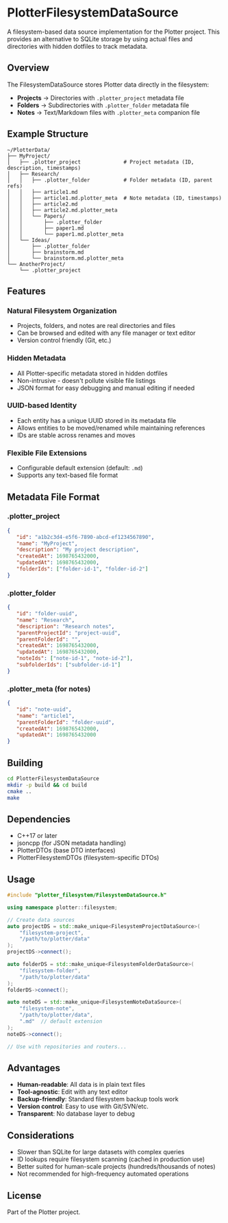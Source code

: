 # PlotterFilesystemDataSource

A filesystem-based data source implementation for the Plotter project. This provides an alternative to SQLite storage by using actual files and directories with hidden dotfiles to track metadata.

## Overview

The FilesystemDataSource stores Plotter data directly in the filesystem:

- **Projects** → Directories with `.plotter_project` metadata file
- **Folders** → Subdirectories with `.plotter_folder` metadata file  
- **Notes** → Text/Markdown files with `.plotter_meta` companion file

## Example Structure

```
~/PlotterData/
├── MyProject/
│   ├── .plotter_project              # Project metadata (ID, description, timestamps)
│   ├── Research/
│   │   ├── .plotter_folder           # Folder metadata (ID, parent refs)
│   │   ├── article1.md
│   │   ├── article1.md.plotter_meta  # Note metadata (ID, timestamps)
│   │   ├── article2.md
│   │   ├── article2.md.plotter_meta
│   │   └── Papers/
│   │       ├── .plotter_folder
│   │       ├── paper1.md
│   │       └── paper1.md.plotter_meta
│   └── Ideas/
│       ├── .plotter_folder
│       ├── brainstorm.md
│       └── brainstorm.md.plotter_meta
└── AnotherProject/
    └── .plotter_project
```

## Features

### Natural Filesystem Organization
- Projects, folders, and notes are real directories and files
- Can be browsed and edited with any file manager or text editor
- Version control friendly (Git, etc.)

### Hidden Metadata
- All Plotter-specific metadata stored in hidden dotfiles
- Non-intrusive - doesn't pollute visible file listings
- JSON format for easy debugging and manual editing if needed

### UUID-based Identity
- Each entity has a unique UUID stored in its metadata file
- Allows entities to be moved/renamed while maintaining references
- IDs are stable across renames and moves

### Flexible File Extensions
- Configurable default extension (default: `.md`)
- Supports any text-based file format

## Metadata File Format

### .plotter_project
```json
{
   "id": "a1b2c3d4-e5f6-7890-abcd-ef1234567890",
   "name": "MyProject",
   "description": "My project description",
   "createdAt": 1698765432000,
   "updatedAt": 1698765432000,
   "folderIds": ["folder-id-1", "folder-id-2"]
}
```

### .plotter_folder
```json
{
   "id": "folder-uuid",
   "name": "Research",
   "description": "Research notes",
   "parentProjectId": "project-uuid",
   "parentFolderId": "",
   "createdAt": 1698765432000,
   "updatedAt": 1698765432000,
   "noteIds": ["note-id-1", "note-id-2"],
   "subfolderIds": ["subfolder-id-1"]
}
```

### .plotter_meta (for notes)
```json
{
   "id": "note-uuid",
   "name": "article1",
   "parentFolderId": "folder-uuid",
   "createdAt": 1698765432000,
   "updatedAt": 1698765432000
}
```

## Building

```bash
cd PlotterFilesystemDataSource
mkdir -p build && cd build
cmake ..
make
```

## Dependencies

- C++17 or later
- jsoncpp (for JSON metadata handling)
- PlotterDTOs (base DTO interfaces)
- PlotterFilesystemDTOs (filesystem-specific DTOs)

## Usage

```cpp
#include "plotter_filesystem/FilesystemDataSource.h"

using namespace plotter::filesystem;

// Create data sources
auto projectDS = std::make_unique<FilesystemProjectDataSource>(
    "filesystem-project", 
    "/path/to/plotter/data"
);
projectDS->connect();

auto folderDS = std::make_unique<FilesystemFolderDataSource>(
    "filesystem-folder",
    "/path/to/plotter/data"
);
folderDS->connect();

auto noteDS = std::make_unique<FilesystemNoteDataSource>(
    "filesystem-note",
    "/path/to/plotter/data",
    ".md"  // default extension
);
noteDS->connect();

// Use with repositories and routers...
```

## Advantages

- **Human-readable**: All data is in plain text files
- **Tool-agnostic**: Edit with any text editor
- **Backup-friendly**: Standard filesystem backup tools work
- **Version control**: Easy to use with Git/SVN/etc.
- **Transparent**: No database layer to debug

## Considerations

- Slower than SQLite for large datasets with complex queries
- ID lookups require filesystem scanning (cached in production use)
- Better suited for human-scale projects (hundreds/thousands of notes)
- Not recommended for high-frequency automated operations

## License

Part of the Plotter project.

